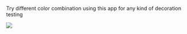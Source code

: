 Try different color combination using this app for any kind of decoration testing

![](https://github.com/chandresh204/ColorApp/blob/master/color_app.gif)
